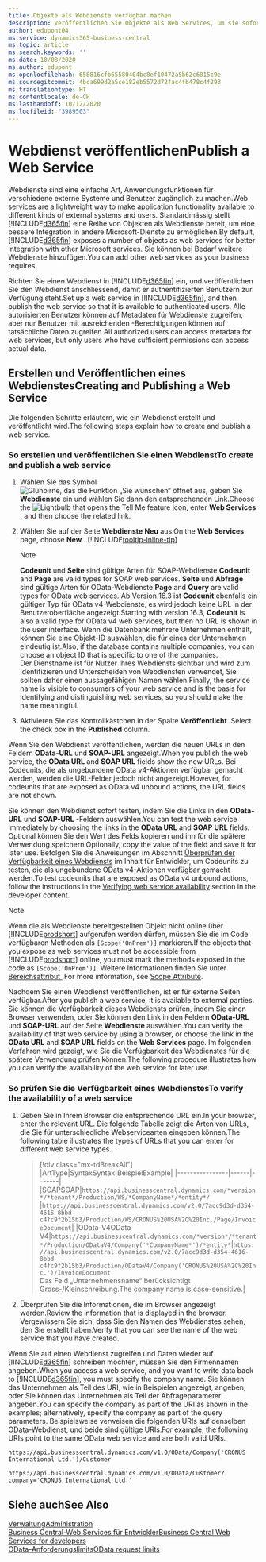 ```yaml
---
title: Objekte als Webdienste verfügbar machen
description: Veröffentlichen Sie Objekte als Web Services, um sie sofort für Ihre Business Central-Lösung bereitzustellen.
author: edupont04
ms.service: dynamics365-business-central
ms.topic: article
ms.search.keywords: ''
ms.date: 10/08/2020
ms.author: edupont
ms.openlocfilehash: 658816cfb65580404bc8ef10472a5b62c6815c9e
ms.sourcegitcommit: 4bca699d2a5ce182eb5572d72fac4fb478c4f293
ms.translationtype: HT
ms.contentlocale: de-CH
ms.lasthandoff: 10/12/2020
ms.locfileid: "3989503"
---
```

# <a name="publish-a-web-service"></a><span data-ttu-id="30494-103">Webdienst veröffentlichen</span><span class="sxs-lookup"><span data-stu-id="30494-103">Publish a Web Service</span></span>

<span data-ttu-id="30494-104">Webdienste sind eine einfache Art, Anwendungsfunktionen für verschiedene externe Systeme und Benutzer zugänglich zu machen.</span><span class="sxs-lookup"><span data-stu-id="30494-104">Web services are a lightweight way to make application functionality available to different kinds of external systems and users.</span></span> <span data-ttu-id="30494-105">Standardmässig stellt [!INCLUDE[d365fin](includes/d365fin_md.md)] eine Reihe von Objekten als Webdienste bereit, um eine bessere Integration in andere Microsoft-Dienste zu ermöglichen.</span><span class="sxs-lookup"><span data-stu-id="30494-105">By default, [!INCLUDE[d365fin](includes/d365fin_md.md)] exposes a number of objects as web services for better integration with other Microsoft services.</span></span> <span data-ttu-id="30494-106">Sie können bei Bedarf weitere Webdienste hinzufügen.</span><span class="sxs-lookup"><span data-stu-id="30494-106">You can add other web services as your business requires.</span></span>  

<span data-ttu-id="30494-107">Richten Sie einen Webdienst in [!INCLUDE[d365fin](includes/d365fin_md.md)] ein, und veröffentlichen Sie den Webdienst anschliessend, damit er authentifizierten Benutzern zur Verfügung steht.</span><span class="sxs-lookup"><span data-stu-id="30494-107">Set up a web service in [!INCLUDE[d365fin](includes/d365fin_md.md)], and then publish the web service so that it is available to authenticated users.</span></span> <span data-ttu-id="30494-108">Alle autorisierten Benutzer können auf Metadaten für Webdienste zugreifen, aber nur Benutzer mit ausreichenden -Berechtigungen können auf tatsächliche Daten zugreifen.</span><span class="sxs-lookup"><span data-stu-id="30494-108">All authorized users can access metadata for web services, but only users who have sufficient permissions can access actual data.</span></span>  

## <a name="creating-and-publishing-a-web-service"></a><span data-ttu-id="30494-109">Erstellen und Veröffentlichen eines Webdienstes</span><span class="sxs-lookup"><span data-stu-id="30494-109">Creating and Publishing a Web Service</span></span>

<span data-ttu-id="30494-110">Die folgenden Schritte erläutern, wie ein Webdienst erstellt und veröffentlicht wird.</span><span class="sxs-lookup"><span data-stu-id="30494-110">The following steps explain how to create and publish a web service.</span></span>  

### <a name="to-create-and-publish-a-web-service"></a><span data-ttu-id="30494-111">So erstellen und veröffentlichen Sie einen Webdienst</span><span class="sxs-lookup"><span data-stu-id="30494-111">To create and publish a web service</span></span>  

1. <span data-ttu-id="30494-112">Wählen Sie das Symbol ![Glühbirne, das die Funktion „Sie wünschen“ öffnet](media/ui-search/search_small.png "Tell Me-Funktion") aus, geben Sie **Webdienste** ein und wählen Sie dann den entsprechenden Link.</span><span class="sxs-lookup"><span data-stu-id="30494-112">Choose the ![Lightbulb that opens the Tell Me feature](media/ui-search/search_small.png "Tell me what you want to do") icon, enter **Web Services** , and then choose the related link.</span></span>  
2. <span data-ttu-id="30494-113">Wählen Sie auf der Seite **Webdienste** **Neu** aus.</span><span class="sxs-lookup"><span data-stu-id="30494-113">On the **Web Services** page, choose **New** .</span></span> [!INCLUDE[tooltip-inline-tip](includes/tooltip-inline-tip_md.md)]  

    > [!NOTE]  
    > <span data-ttu-id="30494-114">**Codeunit** und **Seite** sind gültige Arten für SOAP-Webdienste.</span><span class="sxs-lookup"><span data-stu-id="30494-114">**Codeunit** and **Page** are valid types for SOAP web services.</span></span> <span data-ttu-id="30494-115">**Seite** und **Abfrage** sind gültige Arten für OData-Webdienste.</span><span class="sxs-lookup"><span data-stu-id="30494-115">**Page** and **Query** are valid types for OData web services.</span></span> <span data-ttu-id="30494-116">Ab Version 16.3 ist **Codeunit** ebenfalls ein gültiger Typ für OData v4-Webdienste, es wird jedoch keine URL in der Benutzeroberfläche angezeigt.</span><span class="sxs-lookup"><span data-stu-id="30494-116">Starting with version 16.3, **Codeunit** is also a valid type for OData v4 web services, but then no URL is shown in the user interface.</span></span> <span data-ttu-id="30494-117">Wenn die Datenbank mehrere Unternehmen enthält, können Sie eine Objekt-ID auswählen, die für eines der Unternehmen eindeutig ist.</span><span class="sxs-lookup"><span data-stu-id="30494-117">Also, if the database contains multiple companies, you can choose an object ID that is specific to one of the companies.</span></span>  
    > <span data-ttu-id="30494-118">Der Dienstname ist für Nutzer Ihres Webdiensts sichtbar und wird zum Identifizieren und Unterscheiden von Webdiensten verwendet, Sie sollten daher einen aussagefähigen Namen wählen.</span><span class="sxs-lookup"><span data-stu-id="30494-118">Finally, the service name is visible to consumers of your web service and is the basis for identifying and distinguishing web services, so you should make the name meaningful.</span></span>

3. <span data-ttu-id="30494-119">Aktivieren Sie das Kontrollkästchen in der Spalte **Veröffentlicht** .</span><span class="sxs-lookup"><span data-stu-id="30494-119">Select the check box in the **Published** column.</span></span>  

<span data-ttu-id="30494-120">Wenn Sie den Webdienst veröffentlichen, werden die neuen URLs in den Feldern **OData-URL** und **SOAP-URL** angezeigt.</span><span class="sxs-lookup"><span data-stu-id="30494-120">When you publish the web service, the **OData URL** and **SOAP URL** fields show the new URLs.</span></span> <span data-ttu-id="30494-121">Bei Codeunits, die als ungebundene OData v4-Aktionen verfügbar gemacht werden, werden die URL-Felder jedoch nicht angezeigt.</span><span class="sxs-lookup"><span data-stu-id="30494-121">However, for codeunits that are exposed as OData v4 unbound actions, the URL fields are not shown.</span></span>  

<span data-ttu-id="30494-122">Sie können den Webdienst sofort testen, indem Sie die Links in den **OData-URL** und **SOAP-URL** -Feldern auswählen.</span><span class="sxs-lookup"><span data-stu-id="30494-122">You can test the web service immediately by choosing the links in the **OData URL** and **SOAP URL** fields.</span></span> <span data-ttu-id="30494-123">Optional können Sie den Wert des Felds kopieren und ihn für die spätere Verwendung speichern.</span><span class="sxs-lookup"><span data-stu-id="30494-123">Optionally, copy the value of the field and save it for later use.</span></span> <span data-ttu-id="30494-124">Befolgen Sie die Anweisungen im Abschnitt [Überprüfen der Verfügbarkeit eines Webdiensts](/dynamics365/business-central/dev-itpro/developer/devenv-creating-and-interacting-with-odatav4-unbound-action#verifying-web-service-availability) im Inhalt für Entwickler, um Codeunits zu testen, die als ungebundene OData v4-Aktionen verfügbar gemacht werden.</span><span class="sxs-lookup"><span data-stu-id="30494-124">To test codeunits that are exposed as OData v4 unbound actions, follow the instructions in the [Verifying web service availability](/dynamics365/business-central/dev-itpro/developer/devenv-creating-and-interacting-with-odatav4-unbound-action#verifying-web-service-availability) section in the developer content.</span></span>

> [!NOTE]
> <span data-ttu-id="30494-125">Wenn die als Webdienste bereitgestellten Objekt nicht online über [!INCLUDE[prodshort](includes/prodshort.md)] aufgerufen werden dürfen, müssen Sie die im Code verfügbaren Methoden als `[Scope('OnPrem')]` markieren.</span><span class="sxs-lookup"><span data-stu-id="30494-125">If the objects that you expose as web services must not be accessible from [!INCLUDE[prodshort](includes/prodshort.md)] online, you must mark the methods exposed in the code as `[Scope('OnPrem')]`.</span></span> <span data-ttu-id="30494-126">Weitere Informationen finden Sie unter [Bereichsattribut ](/dynamics365/business-central/dev-itpro/developer/methods/devenv-scope-attribute).</span><span class="sxs-lookup"><span data-stu-id="30494-126">For more information, see [Scope Attribute](/dynamics365/business-central/dev-itpro/developer/methods/devenv-scope-attribute).</span></span>

<span data-ttu-id="30494-127">Nachdem Sie einen Webdienst veröffentlichen, ist er für externe Seiten verfügbar.</span><span class="sxs-lookup"><span data-stu-id="30494-127">After you publish a web service, it is available to external parties.</span></span> <span data-ttu-id="30494-128">Sie können die Verfügbarkeit dieses Webdiensts prüfen, indem Sie einen Browser verwenden, oder Sie können den Link in den Feldern **OData-URL** und **SOAP-URL** auf der Seite **Webdienste** auswählen.</span><span class="sxs-lookup"><span data-stu-id="30494-128">You can verify the availability of that web service by using a browser, or choose the link in the **OData URL** and **SOAP URL** fields on the **Web Services** page.</span></span> <span data-ttu-id="30494-129">Im folgenden Verfahren wird gezeigt, wie Sie die Verfügbarkeit des Webdienstes für die spätere Verwendung prüfen können.</span><span class="sxs-lookup"><span data-stu-id="30494-129">The following procedure illustrates how you can verify the availability of the web service for later use.</span></span>  

### <a name="to-verify-the-availability-of-a-web-service"></a><span data-ttu-id="30494-130">So prüfen Sie die Verfügbarkeit eines Webdienstes</span><span class="sxs-lookup"><span data-stu-id="30494-130">To verify the availability of a web service</span></span>  

1. <span data-ttu-id="30494-131">Geben Sie in Ihrem Browser die entsprechende URL ein.</span><span class="sxs-lookup"><span data-stu-id="30494-131">In your browser, enter the relevant URL.</span></span> <span data-ttu-id="30494-132">Die folgende Tabelle zeigt die Arten von URLs, die Sie für unterschiedliche Webservicearten eingeben können.</span><span class="sxs-lookup"><span data-stu-id="30494-132">The following table illustrates the types of URLs that you can enter for different web service types.</span></span>  

    > [!div class="mx-tdBreakAll"]
    > |<span data-ttu-id="30494-133">Art</span><span class="sxs-lookup"><span data-stu-id="30494-133">Type</span></span>|<span data-ttu-id="30494-134">Syntax</span><span class="sxs-lookup"><span data-stu-id="30494-134">Syntax</span></span>|<span data-ttu-id="30494-135">Beispiel</span><span class="sxs-lookup"><span data-stu-id="30494-135">Example</span></span>|
    > |----------------|------|-------|
    > |<span data-ttu-id="30494-136">SOAP</span><span class="sxs-lookup"><span data-stu-id="30494-136">SOAP</span></span>|`https://api.businesscentral.dynamics.com/*version*/*tenant*/Production/WS/*CompanyName*/*entity*/` |`https://api.businesscentral.dynamics.com/v2.0/7acc9d3d-d354-4616-8bbd-c4fc9f2b15b3/Production/WS/CRONUS%20USA%2C%20Inc./Page/InvoiceDocument`|
    > |<span data-ttu-id="30494-137">OData-V4</span><span class="sxs-lookup"><span data-stu-id="30494-137">OData V4</span></span>|`https://api.businesscentral.dynamics.com/*version*/*tenant*/Production/ODataV4/Company('*CompanyName*')/*entity*`|`https://api.businesscentral.dynamics.com/v2.0/7acc9d3d-d354-4616-8bbd-c4fc9f2b15b3/Production/ODataV4/Company('CRONUS%20USA%2C%20Inc.')/InvoiceDocument`<br/>    <span data-ttu-id="30494-138">Das Feld „Unternehmensname“ berücksichtigt Gross-/Kleinschreibung.</span><span class="sxs-lookup"><span data-stu-id="30494-138">The company name is case-sensitive.</span></span>|

2. <span data-ttu-id="30494-139">Überprüfen Sie die Informationen, die im Browser angezeigt werden.</span><span class="sxs-lookup"><span data-stu-id="30494-139">Review the information that is displayed in the browser.</span></span> <span data-ttu-id="30494-140">Vergewissern Sie sich, dass Sie den Namen des Webdienstes sehen, den Sie erstellt haben.</span><span class="sxs-lookup"><span data-stu-id="30494-140">Verify that you can see the name of the web service that you have created.</span></span>  

<span data-ttu-id="30494-141">Wenn Sie auf einen Webdienst zugreifen und Daten wieder auf [!INCLUDE[d365fin](includes/d365fin_md.md)] schreiben möchten, müssen Sie den Firmennamen angeben.</span><span class="sxs-lookup"><span data-stu-id="30494-141">When you access a web service, and you want to write data back to [!INCLUDE[d365fin](includes/d365fin_md.md)], you must specify the company name.</span></span> <span data-ttu-id="30494-142">Sie können das Unternehmen als Teil des URI, wie in Beispielen angezeigt, angeben, oder Sie können das Unternehmen als Teil der Abfrageparameter angeben.</span><span class="sxs-lookup"><span data-stu-id="30494-142">You can specify the company as part of the URI as shown in the examples; alternatively, specify the company as part of the query parameters.</span></span> <span data-ttu-id="30494-143">Beispielsweise verweisen die folgenden URIs auf denselben OData-Webdienst, und beide sind gültige URIs.</span><span class="sxs-lookup"><span data-stu-id="30494-143">For example, the following URIs point to the same OData web service and are both valid URIs.</span></span>  

```
https://api.businesscentral.dynamics.com/v1.0/OData/Company('CRONUS International Ltd.')/Customer  
```

```
https://api.businesscentral.dynamics.com/v1.0/OData/Customer?company='CRONUS International Ltd.'  
```

## <a name="see-also"></a><span data-ttu-id="30494-144">Siehe auch</span><span class="sxs-lookup"><span data-stu-id="30494-144">See Also</span></span>

[<span data-ttu-id="30494-145">Verwaltung</span><span class="sxs-lookup"><span data-stu-id="30494-145">Administration</span></span>](admin-setup-and-administration.md)  
[<span data-ttu-id="30494-146">Business Central-Web Services für Entwickler</span><span class="sxs-lookup"><span data-stu-id="30494-146">Business Central Web Services for developers</span></span>](/dynamics365/business-central/dev-itpro/webservices/web-services)  
[<span data-ttu-id="30494-147">OData-Anforderungslimits</span><span class="sxs-lookup"><span data-stu-id="30494-147">OData request limits</span></span>](/dynamics365/business-central/dev-itpro/administration/operational-limits-online#ODataServices)  
